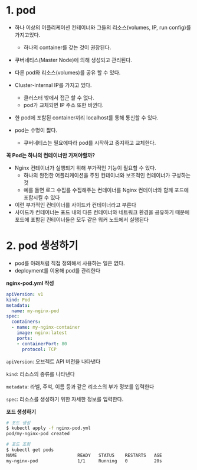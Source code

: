 # 1. pod

* 하나 이상의 어플리케이션 컨테이너와 그들의 리소스(volumes, IP, run config)를 가지고있다.

  * 하나의 container를 갖는 것이 권장된다.

* 쿠버네티스(Master Node)에 의해 생성되고 관리된다.

* 다른 pod와 리소스(volumes)를 공유 할 수 있다.

* Cluster-internal IP를 가지고 있다.

  * 클러스터 밖에서 접근 할 수 없다.
  * pod가 교체되면 IP 주소 또한 바뀐다.

* 한 pod에 포함된 container끼리  localhost를 통해 통신할 수 있다.

* pod는 수명이 짧다. 

  * 쿠버네티스는 필요에따라 pod를 시작하고 중지하고 교체한다.



**꼭 Pod는 하나의 컨테이너만 가져야할까?**

* Nginx 컨테이너가 실행되기 위해 부가적인 기능이 필요할 수 있다.
  * 하나의 완전한 어플리케이션을 주된 컨테이너와 보조적인 컨테이너가 구성하는 것
  * 예를 들면 로그 수집를 수집해주는 컨테이너를 Nginx 컨테이너와 함께 포드에 포함시킬 수 있다
* 이런 부가적인 컨테이너를 사이드카 컨테이너라고 부른다
* 사이드카 컨테이너는 포드 내의 다른 컨테이너와 네트워크 환경을 공유하기 때문에 포드에 포함된 컨테이너들은 모두 같은 워커 노드에서 실행된다



# 2. pod 생성하기

* pod를 아래처럼 직접 정의해서 사용하는 일은 없다.
* deployment를 이용해 pod를 관리한다

**nginx-pod.yml 작성**

```yml
apiVersion: v1
kind: Pod
metadata:
  name: my-nginx-pod
spec:
  containers:
  - name: my-nginx-container
    image: nginx:latest
    ports:
    - containerPort: 80
      protocol: TCP
```

`apiVersion`: 오브젝트 API 버전을 나타낸다

`kind`: 리소스의 종류를 나타낸다

`metadata`: 라벨, 주석, 이름 등과 같은 리소스의 부가 정보를 입력한다

`spec`: 리소스를 생성하기 위한 자세한 정보를 입력한다.



**포드 생성하기**

```bash
# 포드 생성
$ kubectl apply -f nginx-pod.yml
pod/my-nginx-pod created

# 포드 조회
$ kubectl get pods
NAME                       READY   STATUS    RESTARTS   AGE
my-nginx-pod               1/1     Running   0          20s
```
